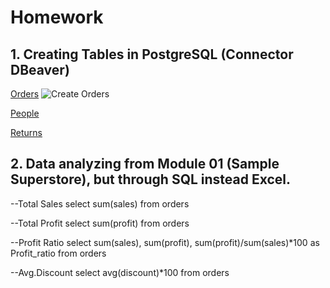 # Homework

## 1. Creating Tables in PostgreSQL (Connector DBeaver)

[Orders](https://github.com/ZabiyakaDaniil/datalearn/blob/main/de101/module02/Orders.sql)
![Create Orders](https://user-images.githubusercontent.com/101666279/159977250-51b8f461-9d6d-4fcc-9180-85769aeea1d1.png)

[People](https://github.com/ZabiyakaDaniil/datalearn/blob/main/de101/module02/people.sql)

[Returns](https://github.com/ZabiyakaDaniil/datalearn/blob/main/de101/module02/returns.sql)

## 2. Data analyzing from Module 01 (Sample Superstore), but through SQL instead Excel.

--Total Sales
select
sum(sales)
from orders

--Total Profit
select
sum(profit)
from orders

--Profit Ratio
select
sum(sales), sum(profit), sum(profit)/sum(sales)*100 as Profit_ratio
from orders

--Avg.Discount
select
avg(discount)*100
from orders

